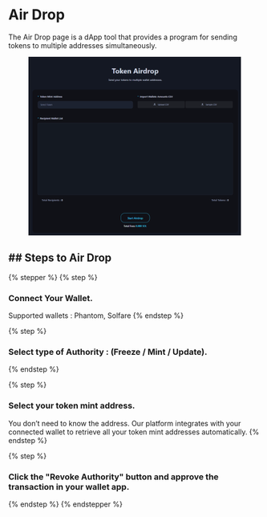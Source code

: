 
# Air Drop

The Air Drop page is a dApp tool that provides a program for sending tokens to multiple addresses simultaneously.

<figure><img src="../.gitbook/assets/KakaoTalk_20250415_133005286.png" alt=""><figcaption></figcaption></figure>



## ## Steps to Air Drop

{% stepper %}
{% step %}
### Connect Your Wallet.

Supported wallets : Phantom, Solfare
{% endstep %}

{% step %}
### Select type of Authority : (Freeze / Mint / Update).
{% endstep %}

{% step %}
### Select your token mint address.

You don’t need to know the address. Our platform integrates with your connected wallet to retrieve all your token mint addresses automatically.
{% endstep %}

{% step %}
### Click the "Revoke Authority" button and approve the transaction in your wallet app.
{% endstep %}
{% endstepper %}

## &#x20;



